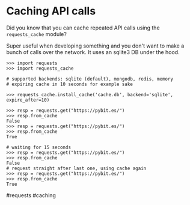 # Caching API calls

Did you know that you can cache repeated API calls using the `requests_cache` module?

Super useful when developing something and you don't want to make a bunch of calls over the network. It uses an sqlite3 DB under the hood.

```
>>> import requests
>>> import requests_cache

# supported backends: sqlite (default), mongodb, redis, memory
# expiring cache in 10 seconds for example sake

>>> requests_cache.install_cache('cache.db', backend='sqlite', expire_after=10)

>>> resp = requests.get("https://pybit.es/")
>>> resp.from_cache
False
>>> resp = requests.get("https://pybit.es/")
>>> resp.from_cache
True

# waiting for 15 seconds
>>> resp = requests.get("https://pybit.es/")
>>> resp.from_cache
False
# request straight after last one, using cache again
>>> resp = requests.get("https://pybit.es/")
>>> resp.from_cache
True
```

#requests #caching
